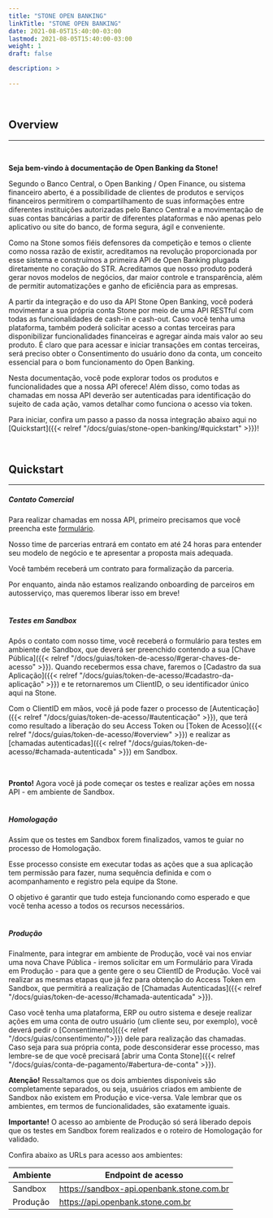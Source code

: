 ```yaml
---
title: "STONE OPEN BANKING"
linkTitle: "STONE OPEN BANKING"
date: 2021-08-05T15:40:00-03:00
lastmod: 2021-08-05T15:40:00-03:00
weight: 1
draft: false

description: >
    
---
```

<br>

## Overview
---

<br>

**Seja bem-vindo à documentação de Open Banking da Stone!**
<br>

Segundo o Banco Central, o Open Banking / Open Finance, ou sistema financeiro aberto, é a possibilidade de clientes de produtos e serviços financeiros permitirem o compartilhamento de suas informações entre diferentes instituições autorizadas pelo Banco Central e a movimentação de suas contas bancárias a partir de diferentes plataformas e não apenas pelo aplicativo ou site do banco, de forma segura, ágil e conveniente.

Como na Stone somos fiéis defensores da competição e temos o cliente como nossa razão de existir, acreditamos na revolução proporcionada por esse sistema e construímos a primeira API de Open Banking plugada diretamente no coração do STR. Acreditamos que nosso produto poderá gerar novos modelos de negócios, dar maior controle e transparência, além de permitir automatizações e ganho de eficiência para as empresas. 

A partir da integração e do uso da API Stone Open Banking, você poderá movimentar a sua própria conta Stone por meio de uma API RESTful com todas as funcionalidades de cash-in e cash-out. Caso você tenha uma plataforma, também poderá solicitar acesso a contas terceiras para disponibilizar funcionalidades financeiras e agregar ainda mais valor ao seu produto. É claro que para acessar e iniciar transações em contas terceiras, será preciso obter o Consentimento do usuário dono da conta, um conceito essencial para o bom funcionamento do Open Banking.

Nesta documentação, você pode explorar todos os produtos e funcionalidades que a nossa API oferece! Além disso, como todas as chamadas em nossa API deverão ser autenticadas para identificação do sujeito de cada ação, vamos detalhar como funciona o acesso via token. 
<br>

Para iniciar, confira um passo a passo da nossa integração abaixo aqui no [Quickstart]({{< relref "/docs/guias/stone-open-banking/#quickstart" >}})! 

<br>

## Quickstart
---


##### Contato Comercial 

Para realizar chamadas em nossa API, primeiro precisamos que você preencha este <a href="https://app.pipefy.com/public/form/Qz4ptt_W/?origem_do_lead=Documenta%C3%A7%C3%A3o" target="_blank">formulário</a>.

Nosso time de parcerias entrará em contato em até 24 horas para entender seu modelo de negócio e te apresentar a proposta mais adequada.

Você também receberá um contrato para formalização da parceria.

Por enquanto, ainda não estamos realizando onboarding de parceiros em autosserviço, mas queremos liberar isso em breve! 
<br>
<br>

##### Testes em Sandbox

Após o contato com nosso time, você receberá o formulário para testes em ambiente de Sandbox, que deverá ser preenchido contendo a sua [Chave Pública]({{< relref "/docs/guias/token-de-acesso/#gerar-chaves-de-acesso" >}}). 
Quando recebermos essa chave, faremos o [Cadastro da sua Aplicação]({{< relref "/docs/guias/token-de-acesso/#cadastro-da-aplicação" >}}) e te retornaremos um ClientID, o seu identificador único aqui na Stone. 

Com o ClientID em mãos, você já pode fazer o processo de [Autenticação]({{< relref "/docs/guias/token-de-acesso/#autenticação" >}}), que terá como resultado a liberação do seu Access Token ou [Token de Acesso]({{< relref "/docs/guias/token-de-acesso/#overview" >}}) e realizar as [chamadas autenticadas]({{< relref "/docs/guias/token-de-acesso/#chamada-autenticada" >}}) em Sandbox. 

<br>

**Pronto!** Agora você já pode começar os testes e realizar ações em nossa API - em ambiente de Sandbox. 
<br>
<br>

##### Homologação

Assim que os testes em Sandbox forem finalizados, vamos te guiar no processo de Homologação. 

Esse processo consiste em executar todas as ações que a sua aplicação tem permissão para fazer, numa sequência definida e com o acompanhamento e registro pela equipe da Stone. 

O objetivo é garantir que tudo esteja funcionando como esperado e que você tenha acesso a todos os recursos necessários.
<br>
<br>

##### Produção

Finalmente, para integrar em ambiente de Produção, você vai nos enviar uma nova Chave Pública - iremos solicitar em um Formulário para Virada em Produção - para que a gente gere o seu ClientID de Produção. Você vai realizar as mesmas etapas que já fez para obtenção do Access Token em Sandbox, que permitirá a realização de [Chamadas Autenticadas]({{< relref "/docs/guias/token-de-acesso/#chamada-autenticada" >}}). 

Caso você tenha uma plataforma, ERP ou outro sistema e deseje realizar ações em uma conta de outro usuário (um cliente seu, por exemplo), você deverá pedir o [Consentimento]({{< relref "/docs/guias/consentimento/">}}) dele para realização das chamadas. Caso seja para sua própria conta, pode desconsiderar esse processo, mas lembre-se de que você precisará [abrir uma Conta Stone]({{< relref "/docs/guias/conta-de-pagamento/#abertura-de-conta" >}}). 

**Atenção!** Ressaltamos que os dois ambientes disponíveis são completamente separados, ou seja, usuários criados em ambiente de Sandbox não existem em Produção e vice-versa. Vale lembrar que os ambientes, em termos de funcionalidades, são exatamente iguais.

**Importante!** O acesso ao ambiente de Produção só será liberado depois que os testes em Sandbox forem realizados e o roteiro de Homologação for validado. 

Confira abaixo as URLs para acesso aos ambientes:

| Ambiente | Endpoint de acesso |
| -------- | ------------------ |
| Sandbox  | https://sandbox-api.openbank.stone.com.br |
| Produção | https://api.openbank.stone.com.br |


<br>

